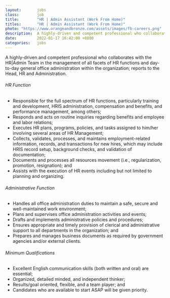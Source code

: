 ```yaml
---
layout:       jobs
class:        job
title:        "HR | Admin Assistant (Work From Home)"
titles:       "HR | Admin Assistant (Work From Home)" 
photo: "https://www.orangeandbronze.com/assets/images/fb-careers.png" 
description:  A highly-driven and competent professional who collaborates with the HR|Admin Team in the management of all facets of HR functions and day-to-day general office administration within the organization; reports to the Head, HR and Administration.
date:         2022-01-17 16:42:00 +0800
categories:   jobs
---
```

<!-- Do not leave new lines after each element. Elements after new lines will not be rendered. -->
<p>A highly-driven and competent professional who collaborates with the HR|Admin Team in the management of all facets of HR functions and day-to-day general office administration within the organization; reports to the Head, HR and Administration.</p>
<h6 class="-dark">HR Function</h6>
<ul>
    <li>Responsible for the full spectrum of HR functions, particularly training and development, HRIS administration, compensation and benefits, and performance management, among others;</li>
    <li>Responds and acts on routine inquiries regarding benefits and employee and labor relations;</li>
    <li>Executes HR plans, programs, policies, and tasks assigned to him/her involving several areas of HR Management;</li>
    <li>Collects, validates, processes, and maintains employment-related information, records, and transactions for new hires, which may include HRIS record setup, background checks, and validation of documentation;</li> 
    <li>Documents and processes all resources movement (i.e., regularization, promotion, resignation); and</li>
    <li>Assists with the execution of HR events including but not limited to planning and organizing.</li>
</ul>
<h6 class="-dark">Administrative Function</h6>
<ul>
    <li>Handles all office administration duties to maintain a safe, secure and well-maintained work environment;</li>
    <li>Plans and supervises office administration activities and events;</li>
    <li>Drafts and implements administrative policies and procedures;</li>
    <li>Ensures appropriate and timely provision of clerical and administrative support to all departments in the organization; and</li>
    <li>Prepares and manages business documents as required by government agencies and/or external clients.</li>
</ul>
<h6 class="-dark">Minimum Qualifications</h6>
<ul>
    <li>Excellent English communication skills (both written and oral) are essential;</li>
    <li>Organized, detailed minded, and independent thinker;</li>
    <li>Results/goal oriented, flexible, and a team player; and</li>
    <li>Candidates who are available to start ASAP will be given priority.</li>
</ul>